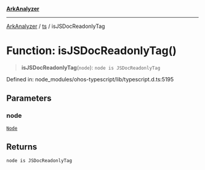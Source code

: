 [**ArkAnalyzer**](../../../../README.md)

***

[ArkAnalyzer](../../../../globals.md) / [ts](../README.md) / isJSDocReadonlyTag

# Function: isJSDocReadonlyTag()

> **isJSDocReadonlyTag**(`node`): `node is JSDocReadonlyTag`

Defined in: node\_modules/ohos-typescript/lib/typescript.d.ts:5195

## Parameters

### node

[`Node`](../interfaces/Node.md)

## Returns

`node is JSDocReadonlyTag`
